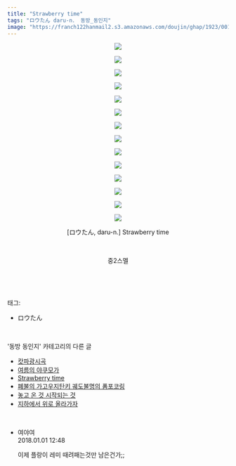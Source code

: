 ```yaml
---
title: "Strawberry time"
tags: "ロウたん daru-n． 동방_동인지"
image: "https://franch122hanmail2.s3.amazonaws.com/doujin/ghap/1923/001.jpg"
---
```

<div class="article">
<p style="text-align: center; clear: none; float: none;"><img src="{{ site.imgserver6 }}/ghap/1923/001.jpg"/></p>
<p style="text-align: center; clear: none; float: none;"><img src="{{ site.imgserver6 }}/ghap/1923/002.jpg"/></p>
<p style="text-align: center; clear: none; float: none;"><img src="{{ site.imgserver6 }}/ghap/1923/003.jpg"/></p>
<p style="text-align: center; clear: none; float: none;"><img src="{{ site.imgserver6 }}/ghap/1923/004.jpg"/></p>
<p style="text-align: center; clear: none; float: none;"><img src="{{ site.imgserver6 }}/ghap/1923/005.jpg"/></p>
<p style="text-align: center; clear: none; float: none;"><img src="{{ site.imgserver6 }}/ghap/1923/006.jpg"/></p>
<p style="text-align: center; clear: none; float: none;"><img src="{{ site.imgserver6 }}/ghap/1923/007.jpg"/></p>
<p style="text-align: center; clear: none; float: none;"><img src="{{ site.imgserver6 }}/ghap/1923/008.jpg"/></p>
<p style="text-align: center; clear: none; float: none;"><img src="{{ site.imgserver6 }}/ghap/1923/009.jpg"/></p>
<p style="text-align: center; clear: none; float: none;"><img src="{{ site.imgserver6 }}/ghap/1923/010.jpg"/></p>
<p style="text-align: center; clear: none; float: none;"><img src="{{ site.imgserver6 }}/ghap/1923/011.jpg"/></p>
<p style="text-align: center; clear: none; float: none;"><img src="{{ site.imgserver6 }}/ghap/1923/012.jpg"/></p>
<p style="text-align: center; clear: none; float: none;"><img src="{{ site.imgserver6 }}/ghap/1923/013.jpg"/></p>
<p style="text-align: center; clear: none; float: none;"><img src="{{ site.imgserver6 }}/ghap/1923/014.jpg"/></p>
<p style="text-align: center; clear: none; float: none;">[ロウたん, daru-n.] Strawberry time</p>
<p style="text-align: center; clear: none; float: none;"><br/></p>
<p style="text-align: center; clear: none; float: none;">중2스멜</p>
<p><br/></p>
</div><br/>
<div class="tagTrail">
<p>태그: </p>
<ul>
<li>ロウたん</li>
</ul>
</div><br/>
<div class="another">
<p>'동방 동인지' 카테고리의 다른 글</p>
<ul>
<li><a href="/ghap_1926">캇파광시곡</a></li>
<li><a href="/ghap_1924">여름의 야쿠모가</a></li>
<li><a href="/ghap_1923">Strawberry time</a></li>
<li><a href="/ghap_1922">폐불의 가고우지탄키 궤도불명의 폼포코링</a></li>
<li><a href="/ghap_1921">놓고 온 것 시작되는 것</a></li>
<li><a href="/ghap_1918">지하에서 위로 올라가자</a></li>
</ul>
</div><br/>
<div class="cb_module cb_fluid">
<div class="cb_wrt cb_profile">
<div class="comment">
<ul>
<li class="cb_thumb_off" id="comment15164124">
<div class="cb_comment_area">
<div class="cb_info_area">
<div class="cb_section">
<span class="cb_nick_name">여야여</span>
</div>
<div class="cb_section">
<span class="cb_date">2018.01.01 12:48 </span>
</div>
</div>
<div class="cb_dsc_comment">
<p class="cb_dsc">
											이제 플랑이 레미 때려패는것만 남은건가;;
										</p>
</div>
</div></li>
</ul>
</div>
</div><!-- commentList close -->
</div><br/>
